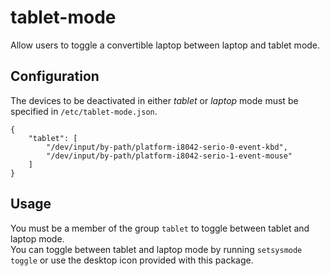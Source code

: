 # tablet-mode

Allow users to toggle a convertible laptop between laptop and tablet mode.

## Configuration

The devices to be deactivated in either *tablet* or *laptop* mode must be specified in `/etc/tablet-mode.json`.

    {
        "tablet": [
            "/dev/input/by-path/platform-i8042-serio-0-event-kbd",
            "/dev/input/by-path/platform-i8042-serio-1-event-mouse"
        ]
    }

## Usage

You must be a member of the group `tablet` to toggle between tablet and laptop mode.  
You can toggle between tablet and laptop mode by running `setsysmode toggle` or use the desktop icon provided with this package.
